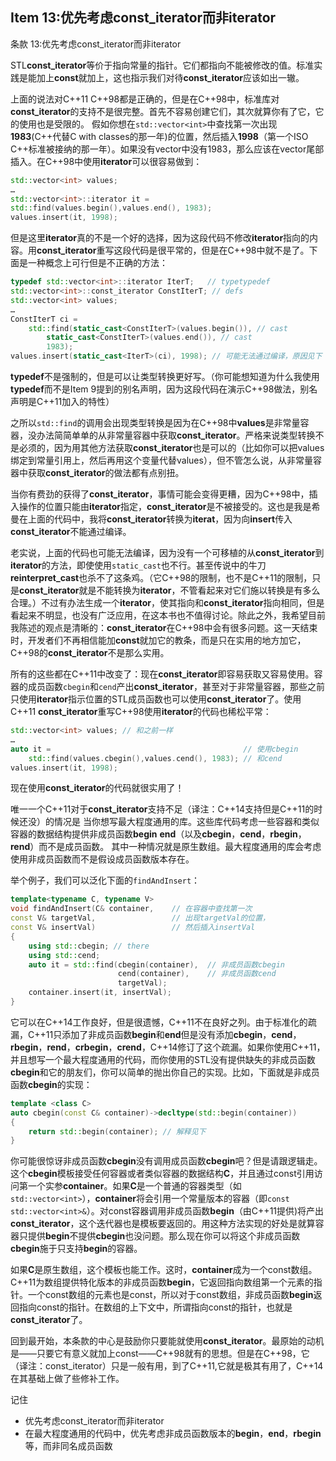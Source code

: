 ## Item 13:优先考虑const_iterator而非iterator
条款 13:优先考虑const_iterator而非iterator

STL**const_iterator**等价于指向常量的指针。它们都指向不能被修改的值。标准实践是能加上**const**就加上，这也指示我们对待**const_iterator**应该如出一辙。

上面的说法对C++11 C++98都是正确的，但是在C++98中，标准库对**const_iterator**的支持不是很完整。首先不容易创建它们，其次就算你有了它，它的使用也是受限的。
假如你想在`std::vector<int>`中查找第一次出现**1983**(C++代替C with classes的那一年)的位置，然后插入**1998**（第一个ISO C++标准被接纳的那一年）。如果没有vector中没有1983，那么应该在vector尾部插入。在C++98中使用**iterator**可以很容易做到：
```cpp
std::vector<int> values;
…
std::vector<int>::iterator it =
std::find(values.begin(),values.end(), 1983);
values.insert(it, 1998);
```	
但是这里**iterator**真的不是一个好的选择，因为这段代码不修改**iterator**指向的内容。用**const_iterator**重写这段代码是很平常的，但是在C++98中就不是了。下面是一种概念上可行但是不正确的方法：
```cpp
typedef std::vector<int>::iterator IterT; 	// typetypedef
std::vector<int>::const_iterator ConstIterT; // defs
std::vector<int> values;
…
ConstIterT ci =
	std::find(static_cast<ConstIterT>(values.begin()), // cast
		static_cast<ConstIterT>(values.end()), // cast
		1983);
values.insert(static_cast<IterT>(ci), 1998); // 可能无法通过编译，原因见下
```
**typedef**不是强制的，但是可以让类型转换更好写。（你可能想知道为什么我使用**typedef**而不是Item 9提到的别名声明，因为这段代码在演示C++98做法，别名声明是C++11加入的特性）

之所以`std::find`的调用会出现类型转换是因为在C++98中**values**是非常量容器，没办法简简单单的从非常量容器中获取**const_iterator**。严格来说类型转换不是必须的，因为用其他方法获取**const_iterator**也是可以的（比如你可以把values绑定到常量引用上，然后再用这个变量代替values），但不管怎么说，从非常量容器中获取**const_iterator**的做法都有点别扭。

当你有费劲的获得了**const_iterator**，事情可能会变得更糟，因为C++98中，插入操作的位置只能由**iterator**指定，**const_iterator**是不被接受的。这也是我是希曼在上面的代码中，我将**const_iterator**转换为**iterat**，因为向**insert**传入**const_iterator**不能通过编译。

老实说，上面的代码也可能无法编译，因为没有一个可移植的从**const_iterator**到**iterator**的方法，即使使用`static_cast`也不行。甚至传说中的牛刀**reinterpret_cast**也杀不了这条鸡。（它C++98的限制，也不是C++11的限制，只是**const_iterator**就是不能转换为**iterator**，不管看起来对它们施以转换是有多么合理。）不过有办法生成一个**iterator**，使其指向和**const_iterator**指向相同，但是看起来不明显，也没有广泛应用，在这本书也不值得讨论。除此之外，我希望目前我陈述的观点是清晰的：**const_iterator**在C++98中会有很多问题。这一天结束时，开发者们不再相信能加**const**就加它的教条，而是只在实用的地方加它，C++98的**const_iterator**不是那么实用。

所有的这些都在C++11中改变了：现在**const_iterator**即容易获取又容易使用。容器的成员函数`cbegin`和`cend`产出**const_iterator**，甚至对于非常量容器，那些之前只使用**iterator**指示位置的STL成员函数也可以使用**const_iterator**了。使用C++11 **const_iterator**重写C++98使用**iterator**的代码也稀松平常：
```cpp
std::vector<int> values; // 和之前一样
…
auto it = 											// 使用cbegin
	std::find(values.cbegin(),values.cend(), 1983); // 和cend
values.insert(it, 1998);
```
现在使用**const_iterator**的代码就很实用了！

唯一一个C++11对于**const_iterator**支持不足（译注：C++14支持但是C++11的时候还没）的情况是
当你想写最大程度通用的库。这些库代码考虑一些容器和类似容器的数据结构提供非成员函数**begin** **end**（以及**cbegin**，**cend**，**rbegin**，**rend**）而不是成员函数。
其中一种情况就是原生数组。最大程度通用的库会考虑使用非成员函数而不是假设成员函数版本存在。

举个例子，我们可以泛化下面的`findAndInsert`：
```cpp
template<typename C, typename V>
void findAndInsert(C& container, 	// 在容器中查找第一次
const V& targetVal, 				// 出现targetVal的位置，
const V& insertVal) 				// 然后插入insertVal
{ 									
	using std::cbegin; // there
	using std::cend;
	auto it = std::find(cbegin(container), 	// 非成员函数cbegin
						cend(container), 	// 非成员函数cend
						targetVal);
	container.insert(it, insertVal);
}
```
它可以在C++14工作良好，但是很遗憾，C++11不在良好之列。由于标准化的疏漏，C++11只添加了非成员函数**begin**和**end**但是没有添加**cbegin**，**cend**，**rbegin**，**rend**，**crbegin**，**crend**，C++14修订了这个疏漏。如果你使用C++11，并且想写一个最大程度通用的代码，而你使用的STL没有提供缺失的非成员函数**cbegin**和它的朋友们，你可以简单的抛出你自己的实现。比如，下面就是非成员函数**cbegin**的实现：
```cpp
template <class C>
auto cbegin(const C& container)->decltype(std::begin(container))
{
	return std::begin(container); // 解释见下
}
```
你可能很惊讶非成员函数**cbegin**没有调用成员函数**cbegin**吧？但是请跟逻辑走。这个**cbegin**模板接受任何容器或者类似容器的数据结构**C**，并且通过const引用访问第一个实参**container**。如果**C**是一个普通的容器类型（如`std::vector<int>`），**container**将会引用一个常量版本的容器（即`const std::vector<int>&`）。对const容器调用非成员函数**begin**（由C++11提供)将产出**const_iterator**，这个迭代器也是模板要返回的。用这种方法实现的好处是就算容器只提供**begin**不提供**cbegin**也没问题。那么现在你可以将这个非成员函数**cbegin**施于只支持**begin**的容器。

如果**C**是原生数组，这个模板也能工作。这时，**container**成为一个const数组。C++11为数组提供特化版本的非成员函数**begin**，它返回指向数组第一个元素的指针。一个const数组的元素也是const，所以对于const数组，非成员函数**begin**返回指向const的指针。在数组的上下文中，所谓指向const的指针，也就是**const_iterator**了。

回到最开始，本条款的中心是鼓励你只要能就使用**const_iterator**。最原始的动机是——只要它有意义就加上const——C++98就有的思想。但是在C++98，它（译注：const_iterator）只是一般有用，到了C++11,它就是极其有用了，C++14在其基础上做了些修补工作。

记住
+ 优先考虑const_iterator而非iterator
+ 在最大程度通用的代码中，优先考虑非成员函数版本的**begin**，**end**，**rbegin**等，而非同名成员函数